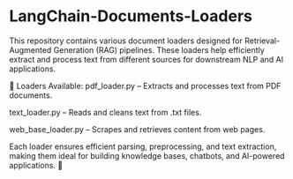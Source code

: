 # LangChain-Documents-Loaders
 
This repository contains various document loaders designed for Retrieval-Augmented Generation (RAG) pipelines. These loaders help efficiently extract and process text from different sources for downstream NLP and AI applications.

📂 Loaders Available:
pdf_loader.py – Extracts and processes text from PDF documents.

text_loader.py – Reads and cleans text from .txt files.

web_base_loader.py – Scrapes and retrieves content from web pages.

Each loader ensures efficient parsing, preprocessing, and text extraction, making them ideal for building knowledge bases, chatbots, and AI-powered applications. 🚀
